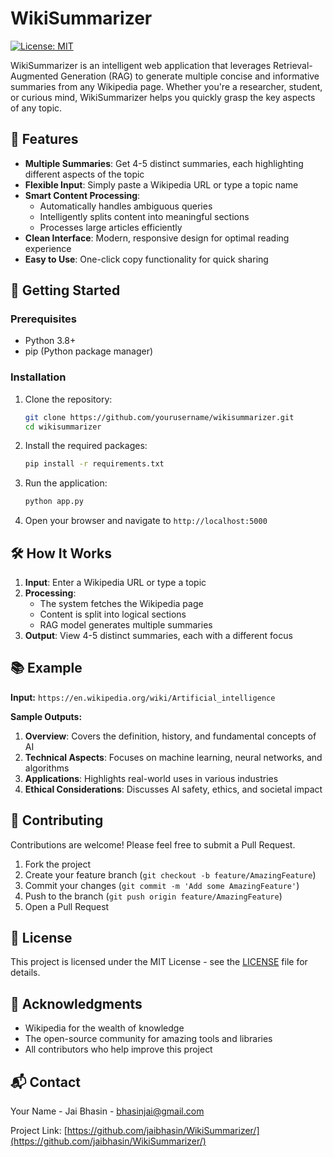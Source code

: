 # WikiSummarizer

[![License: MIT](https://img.shields.io/badge/License-MIT-yellow.svg)](https://opensource.org/licenses/MIT)

WikiSummarizer is an intelligent web application that leverages Retrieval-Augmented Generation (RAG) to generate multiple concise and informative summaries from any Wikipedia page. Whether you're a researcher, student, or curious mind, WikiSummarizer helps you quickly grasp the key aspects of any topic.

## 🌟 Features

- **Multiple Summaries**: Get 4-5 distinct summaries, each highlighting different aspects of the topic
- **Flexible Input**: Simply paste a Wikipedia URL or type a topic name
- **Smart Content Processing**:
  - Automatically handles ambiguous queries
  - Intelligently splits content into meaningful sections
  - Processes large articles efficiently
- **Clean Interface**: Modern, responsive design for optimal reading experience
- **Easy to Use**: One-click copy functionality for quick sharing

## 🚀 Getting Started

### Prerequisites
- Python 3.8+
- pip (Python package manager)

### Installation

1. Clone the repository:
   ```bash
   git clone https://github.com/yourusername/wikisummarizer.git
   cd wikisummarizer
   ```

2. Install the required packages:
   ```bash
   pip install -r requirements.txt
   ```

3. Run the application:
   ```bash
   python app.py
   ```

4. Open your browser and navigate to `http://localhost:5000`

## 🛠️ How It Works

1. **Input**: Enter a Wikipedia URL or type a topic
2. **Processing**:
   - The system fetches the Wikipedia page
   - Content is split into logical sections
   - RAG model generates multiple summaries
3. **Output**: View 4-5 distinct summaries, each with a different focus

## 📚 Example

**Input:** `https://en.wikipedia.org/wiki/Artificial_intelligence`

**Sample Outputs:**
1. **Overview**: Covers the definition, history, and fundamental concepts of AI
2. **Technical Aspects**: Focuses on machine learning, neural networks, and algorithms
3. **Applications**: Highlights real-world uses in various industries
4. **Ethical Considerations**: Discusses AI safety, ethics, and societal impact

## 🤝 Contributing

Contributions are welcome! Please feel free to submit a Pull Request.

1. Fork the project
2. Create your feature branch (`git checkout -b feature/AmazingFeature`)
3. Commit your changes (`git commit -m 'Add some AmazingFeature'`)
4. Push to the branch (`git push origin feature/AmazingFeature`)
5. Open a Pull Request

## 📄 License

This project is licensed under the MIT License - see the [LICENSE](LICENSE) file for details.

## 🙏 Acknowledgments

- Wikipedia for the wealth of knowledge
- The open-source community for amazing tools and libraries
- All contributors who help improve this project

## 📬 Contact

Your Name - Jai Bhasin - bhasinjai@gmail.com

Project Link: [https://github.com/jaibhasin/WikiSummarizer/](https://github.com/jaibhasin/WikiSummarizer/)

